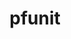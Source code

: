 ---
title: "pfunit"
layout: cache
categories: [package, v0.19]
meta: {"versions": ["3.3.3"], "compilers": ["gcc@=11.1.0"], "oss": ["ubuntu20.04"], "platforms": ["linux"], "targets": ["x86_64"], "stacks": ["e4s"], "num_specs": 1, "num_specs_by_stack": {"e4s": 1}}
spec_details: [{"hash": "uscc2iebjr6hr5hu2wgexzp2eo2zwrqf", "compiler": "gcc@=11.1.0", "versions": ["3.3.3"], "os": "ubuntu20.04", "platform": "linux", "target": "x86_64", "variants": ["build_system=cmake", "build_type=RelWithDebInfo", "~docs", "~ipo", "max_array_rank=5", "+mpi", "~openmp", "+shared", "~use_comm_world"], "stacks": ["e4s"], "size": "-", "tarball": "https://binaries.spack.io/releases/v0.19/build_cache/linux-ubuntu20.04-x86_64/gcc-11.1.0/pfunit-3.3.3/linux-ubuntu20.04-x86_64-gcc-11.1.0-pfunit-3.3.3-uscc2iebjr6hr5hu2wgexzp2eo2zwrqf.spack"}]
---
